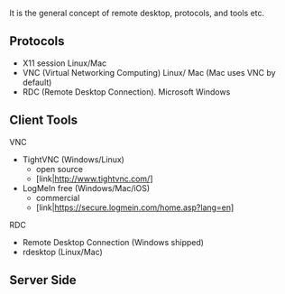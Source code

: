 It is the general concept of remote desktop, protocols, and tools etc.

Protocols
---------
  * X11 session Linux/Mac 
  * VNC (Virtual Networking Computing) Linux/ Mac (Mac uses VNC by default)
  * RDC (Remote Desktop Connection). Microsoft Windows  

Client Tools
------------
VNC
  * TightVNC (Windows/Linux) 
    - open source 
    - [link|http://www.tightvnc.com/]
  * LogMeIn free (Windows/Mac/iOS) 
    - commercial
    - [link|https://secure.logmein.com/home.asp?lang=en]

RDC
  * Remote Desktop Connection (Windows shipped)
  * rdesktop (Linux/Mac)


Server Side
-----------
